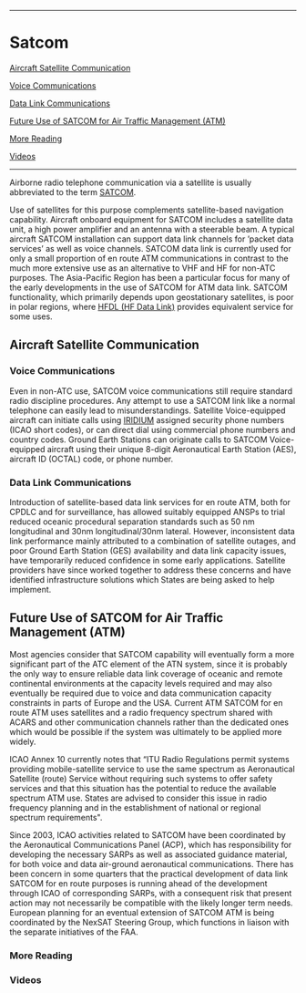 
------------------------------------------------------------------------------------------------------------
# Satcom 

[Aircraft Satellite Communication](https://github.com/flyn28261/DuncanU/blob/main/Satcom/README.md#aircraft-satellite-communication)

[Voice Communications](https://github.com/flyn28261/DuncanU/blob/main/Satcom/README.md#voice-communications)

[Data Link Communications](https://github.com/flyn28261/DuncanU/blob/main/Satcom/README.md#data-link-communications)

[Future Use of SATCOM for Air Traffic Management (ATM)](https://github.com/flyn28261/DuncanU/blob/main/Satcom/README.md#future-use-of-satcom-for-air-traffic-management-atm)

[More Reading](https://github.com/flyn28261/DuncanU/blob/main/Satcom/README.md#more-reading)

[Videos](https://github.com/flyn28261/DuncanU/blob/main/Satcom/README.md#videos)

------------------------------------------------------------------------------------------------------------
Airborne radio telephone communication via a satellite is usually abbreviated to the term [SATCOM](https://en.wikipedia.org/wiki/SATCOM).

Use of satellites for this purpose complements satellite-based navigation capability. Aircraft onboard equipment for SATCOM includes a satellite data unit, a high power amplifier and an antenna with a steerable beam. A typical aircraft SATCOM installation can support data link channels for ’packet data services’ as well as voice channels. SATCOM data link is currently used for only a small proportion of en route ATM communications in contrast to the much more extensive use as an alternative to VHF and HF for non-ATC purposes. The Asia-Pacific Region has been a particular focus for many of the early developments in the use of SATCOM for ATM data link. SATCOM functionality, which primarily depends upon geostationary satellites, is poor in polar regions, where [HFDL (HF Data Link)](https://en.wikipedia.org/wiki/HF_Data_Link) provides equivalent service for some uses.

## Aircraft Satellite Communication

### Voice Communications
Even in non-ATC use, SATCOM voice communications still require standard radio discipline procedures. Any attempt to use a SATCOM link like a normal telephone can easily lead to misunderstandings. Satellite Voice-equipped aircraft can initiate calls using [IRIDIUM](https://github.com/flyn28261/DuncanU/blob/main/Iridium/README.md#iridium) assigned security phone numbers (ICAO short codes), or can direct dial using commercial phone numbers and country codes. Ground Earth Stations can originate calls to SATCOM Voice-equipped aircraft using their unique 8-digit Aeronautical Earth Station (AES), aircraft ID (OCTAL) code, or phone number.

### Data Link Communications
Introduction of satellite-based data link services for en route ATM, both for CPDLC and for surveillance, has allowed suitably equipped ANSPs to trial reduced oceanic procedural separation standards such as 50 nm longitudinal and 30nm longitudinal/30nm lateral. However, inconsistent data link performance mainly attributed to a combination of satellite outages, and poor Ground Earth Station (GES) availability and data link capacity issues, have temporarily reduced confidence in some early applications. Satellite providers have since worked together to address these concerns and have identified infrastructure solutions which States are being asked to help implement.

## Future Use of SATCOM for Air Traffic Management (ATM)
Most agencies consider that SATCOM capability will eventually form a more significant part of the ATC element of the ATN system, since it is probably the only way to ensure reliable data link coverage of oceanic and remote continental environments at the capacity levels required and may also eventually be required due to voice and data communication capacity constraints in parts of Europe and the USA. Current ATM SATCOM for en route ATM uses satellites and a radio frequency spectrum shared with ACARS and other communication channels rather than the dedicated ones which would be possible if the system was ultimately to be applied more widely.

ICAO Annex 10 currently notes that “ITU Radio Regulations permit systems providing mobile-satellite service to use the same spectrum as Aeronautical Satellite (route) Service without requiring such systems to offer safety services and that this situation has the potential to reduce the available spectrum ATM use. States are advised to consider this issue in radio frequency planning and in the establishment of national or regional spectrum requirements".

Since 2003, ICAO activities related to SATCOM have been coordinated by the Aeronautical Communications Panel (ACP), which has responsibility for developing the necessary SARPs as well as associated guidance material, for both voice and data air-ground aeronautical communications. There has been concern in some quarters that the practical development of data link SATCOM for en route purposes is running ahead of the development through ICAO of corresponding SARPs, with a consequent risk that present action may not necessarily be compatible with the likely longer term needs. European planning for an eventual extension of SATCOM ATM is being coordinated by the NexSAT Steering Group, which functions in liaison with the separate initiatives of the FAA.


### More Reading

### Videos

